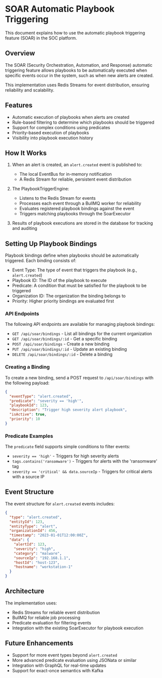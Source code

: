 # SOAR Automatic Playbook Triggering

This document explains how to use the automatic playbook triggering feature (SOAR) in the SOC platform.

## Overview

The SOAR (Security Orchestration, Automation, and Response) automatic triggering feature allows playbooks to be automatically executed when specific events occur in the system, such as when new alerts are created.

This implementation uses Redis Streams for event distribution, ensuring reliability and scalability.

## Features

- Automatic execution of playbooks when alerts are created
- Rule-based filtering to determine which playbooks should be triggered
- Support for complex conditions using predicates
- Priority-based execution of playbooks
- Visibility into playbook execution history

## How It Works

1. When an alert is created, an `alert.created` event is published to:
   - The local EventBus for in-memory notification
   - A Redis Stream for reliable, persistent event distribution

2. The PlaybookTriggerEngine:
   - Listens to the Redis Stream for events
   - Processes each event through a BullMQ worker for reliability
   - Evaluates registered playbook bindings against the event
   - Triggers matching playbooks through the SoarExecutor

3. Results of playbook executions are stored in the database for tracking and auditing

## Setting Up Playbook Bindings

Playbook bindings define when playbooks should be automatically triggered. Each binding consists of:

- Event Type: The type of event that triggers the playbook (e.g., `alert.created`)
- Playbook ID: The ID of the playbook to execute
- Predicate: A condition that must be satisfied for the playbook to be triggered
- Organization ID: The organization the binding belongs to
- Priority: Higher priority bindings are evaluated first

### API Endpoints

The following API endpoints are available for managing playbook bindings:

- `GET /api/soar/bindings` - List all bindings for the current organization
- `GET /api/soar/bindings/:id` - Get a specific binding
- `POST /api/soar/bindings` - Create a new binding
- `PUT /api/soar/bindings/:id` - Update an existing binding
- `DELETE /api/soar/bindings/:id` - Delete a binding

### Creating a Binding

To create a new binding, send a POST request to `/api/soar/bindings` with the following payload:

```json
{
  "eventType": "alert.created",
  "predicate": "severity == 'high'",
  "playbookId": 123,
  "description": "Trigger high severity alert playbook",
  "isActive": true,
  "priority": 10
}
```

### Predicate Examples

The `predicate` field supports simple conditions to filter events:

- `severity == 'high'` - Triggers for high severity alerts
- `tags.contains('ransomware')` - Triggers for alerts with the 'ransomware' tag
- `severity == 'critical' && data.sourceIp` - Triggers for critical alerts with a source IP

## Event Structure

The event structure for `alert.created` events includes:

```json
{
  "type": "alert.created",
  "entityId": 123,
  "entityType": "alert",
  "organizationId": 456,
  "timestamp": "2023-01-01T12:00:00Z",
  "data": {
    "alertId": 123,
    "severity": "high",
    "category": "malware",
    "sourceIp": "192.168.1.1",
    "hostId": "host-123",
    "hostname": "workstation-1"
  }
}
```

## Architecture

The implementation uses:

- Redis Streams for reliable event distribution
- BullMQ for reliable job processing
- Predicate evaluation for filtering events
- Integration with the existing SoarExecutor for playbook execution

## Future Enhancements

- Support for more event types beyond `alert.created`
- More advanced predicate evaluation using JSONata or similar
- Integration with GraphQL for real-time updates
- Support for exact-once semantics with Kafka